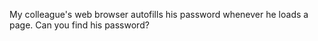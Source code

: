 My colleague's web browser autofills his password whenever he loads a page. Can you find his password?
